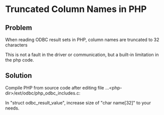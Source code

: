 # Truncated Column Names in PHP 
## Problem

When reading ODBC result sets in PHP, column names are truncated to 32 characters

This is not a fault in the driver or communication, but a built-in limitation in the php code.

## Solution

Compile PHP from source code after editing file ...&lt;php-dir&gt;/ext/odbc/php_odbc_includes.c:

In "struct odbc_result_value", increase size of "char name[32]" to your needs.

